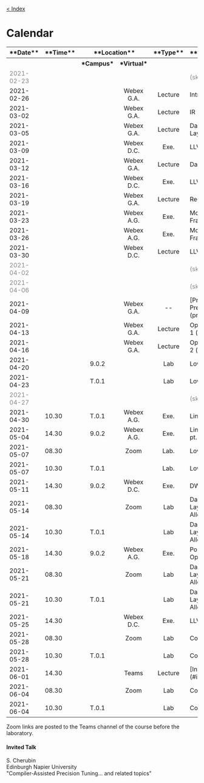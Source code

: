 [< Index](index.html)

# Calendar

<table><tbody>
<tr>                     <th> **Date**   </th>  <th>**Time**</th>  <th style="text-align:center;" colspan=2> **Location**                                        </th>  <th style="text-align:center;"> **Type** </th>  <th  style="text-align:left;"> **Topic**    </th>  </tr>
<tr>                     <th>            </th>  <th>        </th>  <th style="text-align:center;"> *Campus*     </th>  <th style="text-align:center;"> *Virtual* </th>  <th style="text-align:center;">          </th>  <th  style="text-align:left;">              </th>  </tr>
<tr style="color:#888">  <td> 2021-02-23 </td>  <td>        </td>  <td style="text-align:center;">              </td>  <td style="text-align:center;">           </td>  <td style="text-align:center;">          </td>  <td> (skipped)                              </td>  </tr>
<tr>                     <td> 2021-02-26 </td>  <td>        </td>  <td style="text-align:center;">              </td>  <td style="text-align:center;"> Webex G.A.</td>  <td style="text-align:center;"> Lecture  </td>  <td> Intro                                  </td>  </tr>
<tr>                     <td> 2021-03-02 </td>  <td>        </td>  <td style="text-align:center;">              </td>  <td style="text-align:center;"> Webex G.A.</td>  <td style="text-align:center;"> Lecture  </td>  <td> IR                                     </td>  </tr>
<tr>                     <td> 2021-03-05 </td>  <td>        </td>  <td style="text-align:center;">              </td>  <td style="text-align:center;"> Webex G.A.</td>  <td style="text-align:center;"> Lecture  </td>  <td> Data Layout+Codegen                    </td>  </tr>
<tr>                     <td> 2021-03-09 </td>  <td>        </td>  <td style="text-align:center;">              </td>  <td style="text-align:center;"> Webex D.C.</td>  <td style="text-align:center;"> Exe.     </td>  <td> LLVM                                   </td>  </tr>
<tr>                     <td> 2021-03-12 </td>  <td>        </td>  <td style="text-align:center;">              </td>  <td style="text-align:center;"> Webex G.A.</td>  <td style="text-align:center;"> Lecture  </td>  <td> Dataflow                               </td>  </tr>
<tr>                     <td> 2021-03-16 </td>  <td>        </td>  <td style="text-align:center;">              </td>  <td style="text-align:center;"> Webex D.C.</td>  <td style="text-align:center;"> Exe.     </td>  <td> LLVM                                   </td>  </tr>
<tr>                     <td> 2021-03-19 </td>  <td>        </td>  <td style="text-align:center;">              </td>  <td style="text-align:center;"> Webex G.A.</td>  <td style="text-align:center;"> Lecture  </td>  <td> Regalloc                               </td>  </tr>
<tr>                     <td> 2021-03-23 </td>  <td>        </td>  <td style="text-align:center;">              </td>  <td style="text-align:center;"> Webex A.G.</td>  <td style="text-align:center;"> Exe.     </td>  <td> Monotone Framework                     </td>  </tr>
<tr>                     <td> 2021-03-26 </td>  <td>        </td>  <td style="text-align:center;">              </td>  <td style="text-align:center;"> Webex A.G.</td>  <td style="text-align:center;"> Exe.     </td>  <td> Monotone Framework                     </td>  </tr>
<tr>                     <td> 2021-03-30 </td>  <td>        </td>  <td style="text-align:center;">              </td>  <td style="text-align:center;"> Webex D.C.</td>  <td style="text-align:center;"> Lecture  </td>  <td> LLVM                                   </td>  </tr>
<tr style="color:#888">  <td> 2021-04-02 </td>  <td>        </td>  <td style="text-align:center;">              </td>  <td style="text-align:center;">           </td>  <td style="text-align:center;">          </td>  <td> (skipped)                              </td>  </tr>
<tr style="color:#888">  <td> 2021-04-06 </td>  <td>        </td>  <td style="text-align:center;">              </td>  <td style="text-align:center;">           </td>  <td style="text-align:center;">          </td>  <td> (skipped)                              </td>  </tr>
<tr>                     <td> 2021-04-09 </td>  <td>        </td>  <td style="text-align:center;">              </td>  <td style="text-align:center;"> Webex G.A.</td>  <td style="text-align:center;"> --       </td>  <td> [Projects Presentation](projects.html) </td>  </tr>
<tr>                     <td> 2021-04-13 </td>  <td>        </td>  <td style="text-align:center;">              </td>  <td style="text-align:center;"> Webex G.A.</td>  <td style="text-align:center;"> Lecture  </td>  <td> Optimization part 1 (various)          </td>  </tr>
<tr>                     <td> 2021-04-16 </td>  <td>        </td>  <td style="text-align:center;">              </td>  <td style="text-align:center;"> Webex G.A.</td>  <td style="text-align:center;"> Lecture  </td>  <td> Optimization part 2 (various)          </td>  </tr>
<tr>                     <td> 2021-04-20 </td>  <td>        </td>  <td style="text-align:center;"> 9.0.2        </td>  <td style="text-align:center;">           </td>  <td style="text-align:center;"> Lab      </td>  <td> Lowering                               </td>  </tr>
<tr>                     <td> 2021-04-23 </td>  <td>        </td>  <td style="text-align:center;"> T.0.1        </td>  <td style="text-align:center;">           </td>  <td style="text-align:center;"> Lab      </td>  <td> Lowering                               </td>  </tr>
<tr style="color:#888">  <td> 2021-04-27 </td>  <td>        </td>  <td style="text-align:center;">              </td>  <td style="text-align:center;">           </td>  <td style="text-align:center;">          </td>  <td> (skipped)                              </td>  </tr>
<tr>                     <td> 2021-04-30 </td>  <td> 10.30  </td>  <td style="text-align:center;"> T.0.1        </td>  <td style="text-align:center;"> Webex A.G.</td>  <td style="text-align:center;"> Exe.     </td>  <td> Linker+LTO                             </td>  </tr>
<tr>                     <td> 2021-05-04 </td>  <td> 14.30  </td>  <td style="text-align:center;"> 9.0.2        </td>  <td style="text-align:center;"> Webex A.G.</td>  <td style="text-align:center;"> Exe.     </td>  <td> Linker pt.2+LLVMCpy                    </td>  </tr>
<tr>                     <td> 2021-05-07 </td>  <td> 08.30  </td>  <td style="text-align:center;">              </td>  <td style="text-align:center;"> Zoom      </td>  <td style="text-align:center;"> Lab.     </td>  <td> Lowering                               </td>  </tr>
<tr>                     <td> 2021-05-07 </td>  <td> 10.30  </td>  <td style="text-align:center;"> T.0.1        </td>  <td style="text-align:center;">           </td>  <td style="text-align:center;"> Lab.     </td>  <td> Lowering                               </td>  </tr>
<tr>                     <td> 2021-05-11 </td>  <td> 14.30  </td>  <td style="text-align:center;"> 9.0.2        </td>  <td style="text-align:center;"> Webex D.C.</td>  <td style="text-align:center;"> Exe.     </td>  <td> DWARF                                  </td>  </tr>
<tr>                     <td> 2021-05-14 </td>  <td> 08.30  </td>  <td style="text-align:center;">              </td>  <td style="text-align:center;"> Zoom      </td>  <td style="text-align:center;"> Lab      </td>  <td> Data Layout+Register Allocation        </td>  </tr>
<tr>                     <td> 2021-05-14 </td>  <td> 10.30  </td>  <td style="text-align:center;"> T.0.1        </td>  <td style="text-align:center;">           </td>  <td style="text-align:center;"> Lab      </td>  <td> Data Layout+Register Allocation        </td>  </tr>
<tr>                     <td> 2021-05-18 </td>  <td> 14.30  </td>  <td style="text-align:center;"> 9.0.2        </td>  <td style="text-align:center;"> Webex A.G.</td>  <td style="text-align:center;"> Exe.     </td>  <td> Polyhedral Optimization                </td>  </tr>
<tr>                     <td> 2021-05-21 </td>  <td> 08.30  </td>  <td style="text-align:center;">              </td>  <td style="text-align:center;"> Zoom      </td>  <td style="text-align:center;"> Lab      </td>  <td> Data Layout+Register Allocation        </td>  </tr>
<tr>                     <td> 2021-05-21 </td>  <td> 10.30  </td>  <td style="text-align:center;"> T.0.1        </td>  <td style="text-align:center;">           </td>  <td style="text-align:center;"> Lab      </td>  <td> Data Layout+Register Allocation        </td>  </tr>
<tr>                     <td> 2021-05-25 </td>  <td> 14.30  </td>  <td style="text-align:center;">              </td>  <td style="text-align:center;"> Webex D.C.</td>  <td style="text-align:center;"> Exe.     </td>  <td> LLVM-MCA                               </td>  </tr>
<tr>                     <td> 2021-05-28 </td>  <td> 08.30  </td>  <td style="text-align:center;">              </td>  <td style="text-align:center;"> Zoom      </td>  <td style="text-align:center;"> Lab      </td>  <td> Codegen                                </td>  </tr>
<tr>                     <td> 2021-05-28 </td>  <td> 10.30  </td>  <td style="text-align:center;"> T.0.1        </td>  <td style="text-align:center;">           </td>  <td style="text-align:center;"> Lab      </td>  <td> Codegen                                </td>  </tr>
<tr>                     <td> 2021-06-01 </td>  <td> 14.30  </td>  <td style="text-align:center;">              </td>  <td style="text-align:center;"> Teams     </td>  <td style="text-align:center;"> Lecture  </td>  <td> [Invited talk](#invtalk) </td> </tr>
<tr>                     <td> 2021-06-04 </td>  <td> 08.30  </td>  <td style="text-align:center;">              </td>  <td style="text-align:center;"> Zoom      </td>  <td style="text-align:center;"> Lab      </td>  <td> Codegen                                </td>  </tr>
<tr>                     <td> 2021-06-04 </td>  <td> 10.30  </td>  <td style="text-align:center;"> T.0.1        </td>  <td style="text-align:center;">           </td>  <td style="text-align:center;"> Lab      </td>  <td> Codegen                                </td>  </tr>
</tbody></table>

Zoom links are posted to the Teams channel of the course before the laboratory.

#### <a name="invtalk">Invited Talk</a>

S. Cherubin<br>
Edinburgh Napier University<br>
"Compiler-Assisted Precision Tuning... and related topics"
